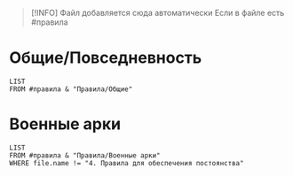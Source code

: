
> [!INFO] Файл добавляется сюда автоматически
> Если в файле есть #правила

# Общие/Повседневность

```dataview
LIST
FROM #правила & "Правила/Общие"
```

# Военные арки

```dataview
LIST
FROM #правила & "Правила/Военные арки"
WHERE file.name != "4. Правила для обеспечения постоянства"
```